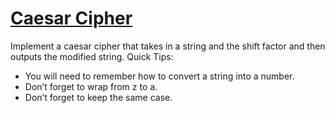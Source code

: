 # [Caesar Cipher](https://www.theodinproject.com/lessons/ruby-caesar-cipher)
Implement a caesar cipher that takes in a string and the shift factor and then outputs the modified string.
Quick Tips:
- You will need to remember how to convert a string into a number.
- Don’t forget to wrap from z to a.
- Don’t forget to keep the same case.
